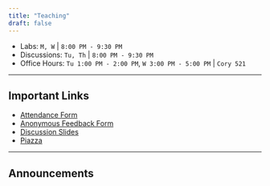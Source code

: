 ```yaml
---
title: "Teaching"
draft: false
---
```




- Labs: `M, W` | `8:00 PM - 9:30 PM` 
- Discussions: `Tu, Th` | `8:00 PM - 9:30 PM` 
- Office Hours: `Tu 1:00 PM - 2:00 PM`, `W 3:00 PM - 5:00 PM` | `Cory 521`


---

## Important Links

- [Attendance Form](https://go.cs61a.org/char-attend)
- [Anonymous Feedback Form](https://go.cs61a.org/char-anon)
- [Discussion Slides](https://go.cs61a.org/char-slides)
- [Piazza](https://piazza.com/class/l3b5tbgw9il4kj)

---

## Announcements


